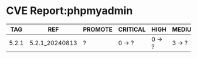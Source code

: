 # CVE Report:phpmyadmin
|  TAG  |      REF       | PROMOTE | CRITICAL |  HIGH  | MEDIUM |  LOW   | UNKNOWN |
|-------|----------------|---------|----------|--------|--------|--------|---------|
| 5.2.1 | 5.2.1_20240813 | ?       | 0 -> ?   | 0 -> ? | 3 -> ? | 0 -> ? | 0 -> ?  |
